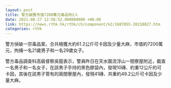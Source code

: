 ```yaml
---
layout: post
title: 警方破獲市值7200萬元毒品拘2人
date: 2021-08-27 12:58:52.000000000 +08:00
link: https://news.rthk.hk/rthk/ch/component/k2/1607855-20210827.htm
categories: rthk
---
```


警方偵破一宗毒品案，合共檢獲大約61.2公斤可卡因及少量大麻，市值約7200萬元，拘捕一名21歲男子和一名29歲女子。

警方毒品調查科高級督察吳龍表示，警員昨日在天水圍流浮山一間寮屋附近，截查一名男子和一名女子，在該男子手持的黑色膠袋內，發現10磚、約重12公斤的可卡因，其後在該男子管有的兩間寮屋內，發現41磚、共重約49.2公斤可卡因及少量大麻。
